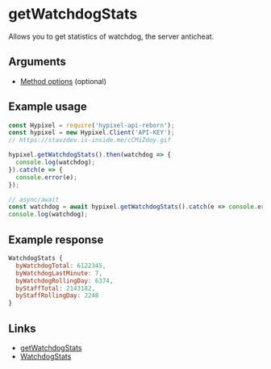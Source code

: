 # getWatchdogStats
Allows you to get statistics of watchdog, the server anticheat.
## Arguments
- [Method options](https://hypixel.stavzdev.me/#/docs/main/master/typedef/MethodOptions) (optional)

## Example usage
```js
const Hypixel = require('hypixel-api-reborn');
const hypixel = new Hypixel.Client('API-KEY');
// https://stavzdev.is-inside.me/cCMiZdoy.gif

hypixel.getWatchdogStats().then(watchdog => {
  console.log(watchdog);
}).catch(e => {
  console.error(e);
});

// async/await
const watchdog = await hypixel.getWatchdogStats().catch(e => console.error(e));
console.log(watchdog); 
```
## Example response
```js
WatchdogStats {
  byWatchdogTotal: 6122345,
  byWatchdogLastMinute: 7,
  byWatchdogRollingDay: 6374,
  byStaffTotal: 2143182,
  byStaffRollingDay: 2248
}
```
## Links
- [getWatchdogStats](https://hypixel.stavzdev.me/#/docs/main/master/class/Client?scrollTo=getWatchdogStats)
- [WatchdogStats](https://hypixel.stavzdev.me/#/docs/main/master/class/WatchdogStats)